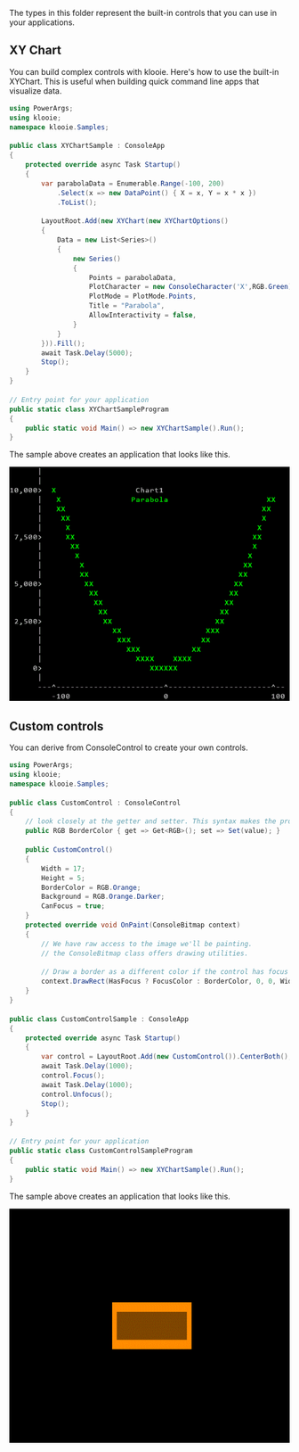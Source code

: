 ﻿The types in this folder represent the built-in controls that you can use in your applications.

## XY Chart

You can build complex controls with klooie. Here's how to use the built-in XYChart. This is useful when building quick command line apps that visualize data.

```cs
using PowerArgs;
using klooie;
namespace klooie.Samples;

public class XYChartSample : ConsoleApp
{
    protected override async Task Startup()
    {
        var parabolaData = Enumerable.Range(-100, 200)
            .Select(x => new DataPoint() { X = x, Y = x * x })
            .ToList();

        LayoutRoot.Add(new XYChart(new XYChartOptions()
        {
            Data = new List<Series>() 
            {
                new Series()
                {
                    Points = parabolaData,
                    PlotCharacter = new ConsoleCharacter('X',RGB.Green),
                    PlotMode = PlotMode.Points,
                    Title = "Parabola",
                    AllowInteractivity = false,
                }
            }
        })).Fill();
        await Task.Delay(5000);
        Stop();
    }
}

// Entry point for your application
public static class XYChartSampleProgram
{
    public static void Main() => new XYChartSample().Run();
}

```
The sample above creates an application that looks like this.

![sample image](https://github.com/adamabdelhamed/klooie/blob/main/src/klooie/Samples/Controls/XYChartSample.gif?raw=true)

## Custom controls

You can derive from ConsoleControl to create your own controls.

```cs
using PowerArgs;
using klooie;
namespace klooie.Samples;

public class CustomControl : ConsoleControl
{
    // look closely at the getter and setter. This syntax makes the properties observable and themeable.
    public RGB BorderColor { get => Get<RGB>(); set => Set(value); }

    public CustomControl()
    {
        Width = 17;
        Height = 5;
        BorderColor = RGB.Orange;
        Background = RGB.Orange.Darker;
        CanFocus = true;
    }
    protected override void OnPaint(ConsoleBitmap context)
    {
        // We have raw access to the image we'll be painting.
        // the ConsoleBitmap class offers drawing utilities.

        // Draw a border as a different color if the control has focus
        context.DrawRect(HasFocus ? FocusColor : BorderColor, 0, 0, Width, Height);
    }
}

public class CustomControlSample : ConsoleApp
{
    protected override async Task Startup()
    {
        var control = LayoutRoot.Add(new CustomControl()).CenterBoth();
        await Task.Delay(1000);
        control.Focus();
        await Task.Delay(1000);
        control.Unfocus();
        Stop();
    }
}

// Entry point for your application
public static class CustomControlSampleProgram
{
    public static void Main() => new XYChartSample().Run();
}

```
The sample above creates an application that looks like this.

![sample image](https://github.com/adamabdelhamed/klooie/blob/main/src/klooie/Samples/Controls/CustomControlSample.gif?raw=true)
